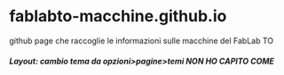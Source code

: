 # fablabto-macchine.github.io
github page che raccoglie le informazioni sulle macchine del FabLab TO

##### Layout: cambio tema da opzioni>pagine>temi  **NON HO CAPITO COME**